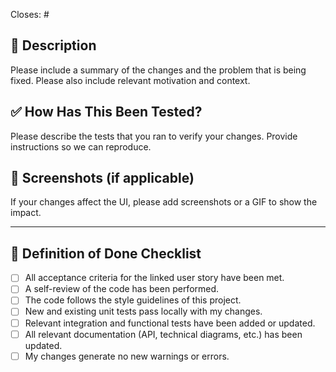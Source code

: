 Closes: #

## 📝 Description

Please include a summary of the changes and the problem that is being fixed.
Please also include relevant motivation and context.

## ✅ How Has This Been Tested?

Please describe the tests that you ran to verify your changes. Provide instructions so we can reproduce.

## 📸 Screenshots (if applicable)

If your changes affect the UI, please add screenshots or a GIF to show the impact.

---

## 🎯 Definition of Done Checklist

- [ ] All acceptance criteria for the linked user story have been met.
- [ ] A self-review of the code has been performed.
- [ ] The code follows the style guidelines of this project.
- [ ] New and existing unit tests pass locally with my changes.
- [ ] Relevant integration and functional tests have been added or updated.
- [ ] All relevant documentation (API, technical diagrams, etc.) has been updated.
- [ ] My changes generate no new warnings or errors.